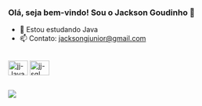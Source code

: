 ### Olá, seja bem-vindo! Sou o Jackson Goudinho 👋

- 🌱 Estou estudando Java
- 📫 Contato: jacksongjunior@gmail.com

 <div style="display: inline_block"><br>
  <img align="center" alt="jj-Java" height="30" width="40" src="https://cdn.jsdelivr.net/gh/devicons/devicon@latest/icons/java/java-original.svg">
  <img align="center" alt="jj-sql" height="30" width="40" src="https://cdn.jsdelivr.net/gh/devicons/devicon@latest/icons/azuresqldatabase/azuresqldatabase-original.svg">
</div>

##

<div>
  <a href="https://linkedin.com/in/jackson-silva-goudinho-junior-9161b8248" target="_blank"><img src="https://img.shields.io/badge/-LinkedIn-%230077B5?style=for-the-badge&logo=linkedin&logoColor=white" target="_blank"></a> 
</div>
